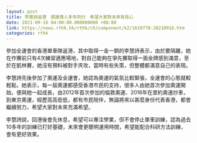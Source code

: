 ```yaml
---
layout: post
title: 李慧詩返港　感謝港人多年同行　希望大家對未來有信心
date: 2021-09-16 04:00:00.000000000 +08:00
link: https://news.rthk.hk/rthk/ch/component/k2/1610770-20210916.htm
categories: rthk
---
```


參加全運會的香港單車隊返港，其中取得一金一銅的李慧詩表示，由於要隔離，她在作賽前只有4次練習適應場地，對自己能夠在爭先賽取得一面金牌感到滿意，至於在凱林賽，她沒有預料被對手夾攻，當時有些失策，但整體都滿意自己的表現。

李慧詩先後參加了奧運及全運會，她認為奧運的氣氛比較緊張，全運會的心態就較輕鬆。她表示，每一屆奧運都感受香港市民的支持，很多人由她首次參加奧運開始，便與她一起成長，由2012年首次參加的倫敦奧運、2016年在里約奧運炒車，到東京奧運，經歷高高低低，都有市民陪伴，無論將來以甚麼身份代表香港，都會繼續努力，希望大家對未來充滿希望。

李慧詩說，回港後會先休息，希望可以專注學業，但不會停止單車訓練，認為過去10多年的訓練已打好基礎，未來會更聰明運用時間，希望能配合科研方法訓練，會有更好效果。
